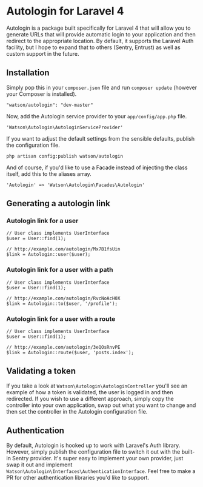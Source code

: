 Autologin for Laravel 4
=======================

Autologin is a package built specifically for Laravel 4 that will allow you to generate URLs that will provide automatic login to your application and then redirect to the appropriate location. By default, it supports the Laravel Auth facility, but I hope to expand that to others (Sentry, Entrust) as well as custom support in the future.

## Installation

Simply pop this in your `composer.json` file and run `composer update` (however your Composer is installed).

```
"watson/autologin": "dev-master"
```

Now, add the Autologin service provider to your `app/config/app.php` file.

`'Watson\Autologin\AutologinServiceProvider'`

If you want to adjust the default settings from the sensible defaults, publish the configuration file.

`php artisan config:publish watson/autologin`

And of course, if you'd like to use a Facade instead of injecting the class itself, add this to the aliases array.

`'Autologin' => 'Watson\Autologin\Facades\Autologin'`

## Generating a autologin link

### Autologin link for a user

	// User class implements UserInterface
	$user = User::find(1);

	// http://example.com/autologin/Mx7B1fsUin
    $link = Autologin::user($user);

### Autologin link for a user with a path

    // User class implements UserInterface
    $user = User::find(1);

    // http://example.com/autologin/RvcNoAcH0X
	$link = Autologin::to($user, '/profile');

### Autologin link for a user with a route

    // User class implements UserInterface
    $user = User::find(1);

    // http://example.com/autologin/3eQOsRnvPE
    $link = Autologin::route($user, 'posts.index');

## Validating a token

If you take a look at `Watson\Autologin\AutologinController` you'll see an example of how a token is validated, the user is logged in and then redirected. If you wish to use a different approach, simply copy the controller into your own application, swap out what you want to change and then set the controller in the Autologin configuration file.

## Authentication

By default, Autologin is hooked up to work with Laravel's Auth library. However, simply publish the configuration file to switch it out with the built-in Sentry provider. It's super easy to implement your own provider, just swap it out and implement `Watson\Autologin\Interfaces\AuthenticationInterface`. Feel free to make a PR for other authentication libraries you'd like to support.